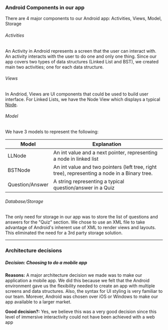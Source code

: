 ### Android Components in our app
There are 4 major components to our Android app: Activities, Views, Model, Storage
###### Activities
An Activity in Android represents a screen that the user can interact with. An activity interacts with the user to do one and only one thing. Since our app covers two types of data structures (Linked List and BST), we created main two activities; one for each data structure.

###### Views
In Andriod, Views are UI components that could be used to build user interface. For Linked Lists, we have the Node View which displays a typical [Node](img/node.png).

###### Model
We have 3 models to represent the following:

| Model   | Explanation |
| ------------- | ------------- |
| LLNode  | An int value and a next pointer, representing a node in linked list  |
| BSTNode | An int value and two pointers (left tree, right tree), representing a node in a Binary tree.  |
| Question/Answer | A string representing a typical question/answer in a Quiz|

###### Database/Storage
The only need for storage in our app was to store the list of questions and answers for the "Quiz" section. We chose to use an XML file to take advantage of Android's inherent use of XML to render views and layouts. This eliminated the need for a 3rd party storage solution.

---

### Architecture decisions
##### Decision: Choosing to do a mobile app
<b>Reasons:</b> A major architecture decision we made was to make our application a mobile app. We did this because we felt that the Android environment gave us the flexibility needed to create an app with multiple screens and data structures. Also, the syntax for UI styling is very familiar to our team. Morever, Android was chosen over iOS or Windows to make our app available to a larger market.

<b>Good decision?:</b> Yes, we believe this was a very good decision since this level of immersive interactivity could not have been achieved with a web app
